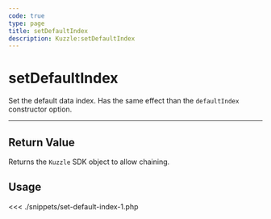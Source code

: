 ```yaml
---
code: true
type: page
title: setDefaultIndex
description: Kuzzle:setDefaultIndex
---
```


# setDefaultIndex

Set the default data index. Has the same effect than the `defaultIndex` constructor option.

---

## Return Value

Returns the `Kuzzle` SDK object to allow chaining.

## Usage

<<< ./snippets/set-default-index-1.php
